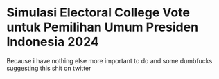 # Simulasi Electoral College Vote untuk Pemilihan Umum Presiden Indonesia 2024
Because i have nothing else more important to do and some dumbfucks suggesting this shit on twitter
